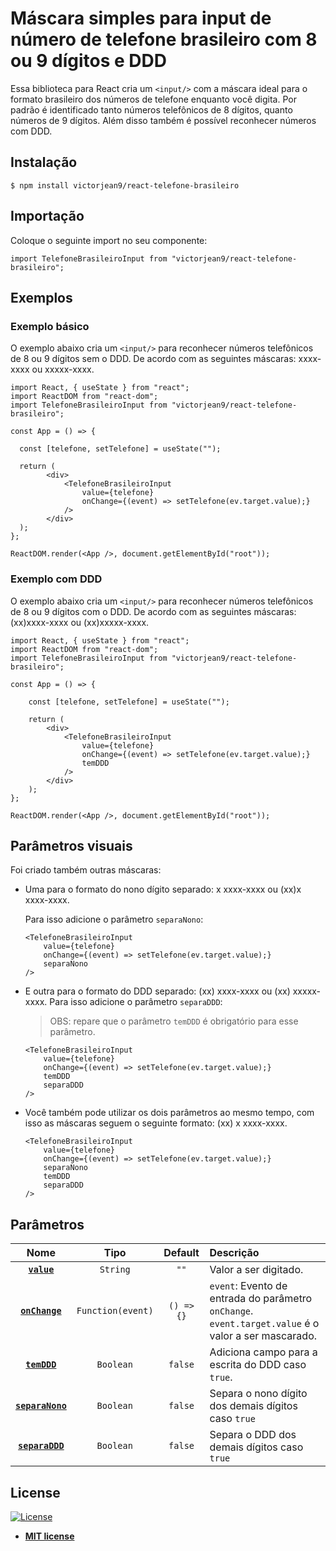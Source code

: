 # Máscara simples para input de número de telefone brasileiro com 8 ou 9 dígitos e DDD

Essa biblioteca para React cria um `<input/>` com a máscara ideal para o formato brasileiro dos números de telefone enquanto você digita.
Por padrão é identificado tanto números telefônicos de 8 dígitos, quanto números de 9 dígitos.
Além disso também é possível reconhecer números com DDD.

## Instalação

```shell
$ npm install victorjean9/react-telefone-brasileiro
```

## Importação

Coloque o seguinte import no seu componente:
```JSX
import TelefoneBrasileiroInput from "victorjean9/react-telefone-brasileiro";
```

## Exemplos

### Exemplo básico

O exemplo abaixo cria um `<input/>` para reconhecer números telefônicos de 8 ou 9 dígitos sem o DDD.
De acordo com as seguintes máscaras: xxxx-xxxx ou xxxxx-xxxx.

```JSX
import React, { useState } from "react";
import ReactDOM from "react-dom";
import TelefoneBrasileiroInput from "victorjean9/react-telefone-brasileiro";

const App = () => {

  const [telefone, setTelefone] = useState("");

  return (
        <div>
            <TelefoneBrasileiroInput
                value={telefone}
                onChange={(event) => setTelefone(ev.target.value);}
            />
        </div>
  );
};

ReactDOM.render(<App />, document.getElementById("root"));
```

### Exemplo com DDD

O exemplo abaixo cria um `<input/>` para reconhecer números telefônicos de 8 ou 9 dígitos com o DDD.
De acordo com as seguintes máscaras: (xx)xxxx-xxxx ou (xx)xxxxx-xxxx.

```JSX
import React, { useState } from "react";
import ReactDOM from "react-dom";
import TelefoneBrasileiroInput from "victorjean9/react-telefone-brasileiro";

const App = () => {

    const [telefone, setTelefone] = useState("");

    return (
        <div>
            <TelefoneBrasileiroInput
                value={telefone}
                onChange={(event) => setTelefone(ev.target.value);}
                temDDD
            />
        </div>
    );
};

ReactDOM.render(<App />, document.getElementById("root"));
```

## Parâmetros visuais

Foi criado também outras máscaras:
- Uma para o formato do nono dígito separado: x xxxx-xxxx ou (xx)x xxxx-xxxx.

    Para isso adicione o parâmetro `separaNono`:

    ```JSX
    <TelefoneBrasileiroInput
        value={telefone}
        onChange={(event) => setTelefone(ev.target.value);}
        separaNono
    />
    ```

- E outra para o formato do DDD separado: (xx) xxxx-xxxx ou (xx) xxxxx-xxxx.
    Para isso adicione o parâmetro `separaDDD`:
    > OBS: repare que o parâmetro `temDDD` é obrigatório para esse parâmetro.
    ```JSX
    <TelefoneBrasileiroInput
        value={telefone}
        onChange={(event) => setTelefone(ev.target.value);}
        temDDD
        separaDDD
    />
    ```

- Você também pode utilizar os dois parâmetros ao mesmo tempo, com isso as máscaras seguem o seguinte formato: (xx) x xxxx-xxxx.
    ```JSX
    <TelefoneBrasileiroInput
        value={telefone}
        onChange={(event) => setTelefone(ev.target.value);}
        separaNono
        temDDD
        separaDDD
    />
    ```

## Parâmetros
|            Nome             |          Tipo           | Default | Descrição                                                                                                                                |
| :-------------------------: | :---------------------: | :----------: | :----------------------------------------------------------------------------------------------------------------------------------------- |
|    **[`value`](#value)**    |        `String`         |     `""`     | Valor a ser digitado.                                                                                       |  |
| **[`onChange`](#onChange)** | `Function(event)` |  `() => {}`  | `event`: Evento de entrada do parâmetro `onChange`. <br/> `event.target.value` é o valor a ser mascarado. |
|     **[`temDDD`](#temDDD)**     |        `Boolean`         |    `false`     | Adiciona campo para a escrita do DDD caso `true`. |
|     **[`separaNono`](#separaNono)**     |        `Boolean`         |    `false`     | Separa o nono dígito dos demais dígitos caso `true` |
|     **[`separaDDD`](#separaNono)**     |        `Boolean`         |    `false`     | Separa o DDD dos demais dígitos caso `true` |

## License

[![License](http://img.shields.io/:license-mit-blue.svg?style=flat-square)](http://badges.mit-license.org)

- **[MIT license](http://opensource.org/licenses/mit-license.php)**